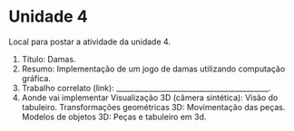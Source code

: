 # Unidade 4
Local para postar a atividade da unidade 4.

1) Título: Damas.
2) Resumo: Implementação de um jogo de damas utilizando computação gráfica.
3) Trabalho correlato (link): __________________________________________.
4) Aonde vai implementar
      Visualização 3D (câmera sintética): Visão do tabuleiro.
      Transformações geométricas 3D: Movimentação das peças.
      Modelos de objetos 3D: Peças e tabuleiro em 3d.